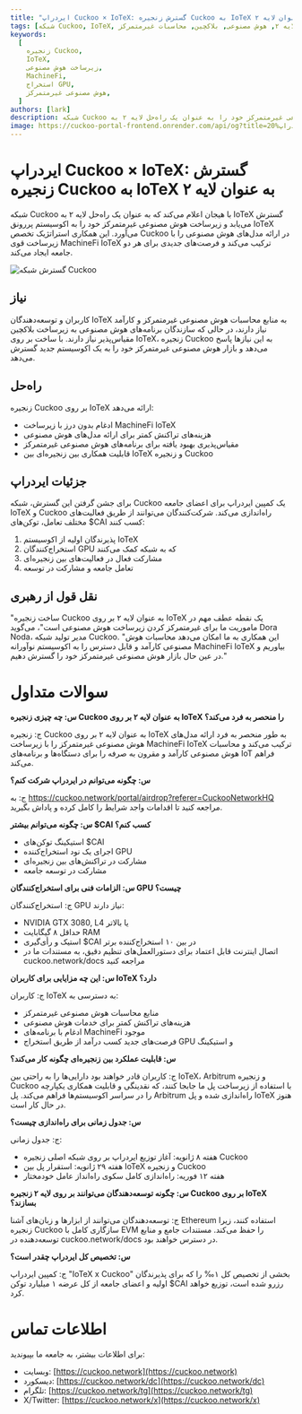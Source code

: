 ```yaml
---
title: "ایردراپ Cuckoo × IoTeX: گسترش زنجیره Cuckoo به IoTeX به عنوان لایه ۲"
tags: [شبکه Cuckoo, IoTeX, لایه ۲, هوش مصنوعی, بلاکچین, محاسبات غیرمتمرکز]
keywords:
  [
    زنجیره Cuckoo,
    IoTeX,
    زیرساخت هوش مصنوعی,
    MachineFi,
    استخراج GPU,
    هوش مصنوعی غیرمتمرکز,
  ]
authors: [lark]
description: شبکه Cuckoo زیرساخت هوش مصنوعی غیرمتمرکز خود را به عنوان یک راه‌حل لایه ۲ به IoTeX گسترش می‌دهد و با اکوسیستم MachineFi IoTeX ادغام می‌شود تا محاسبات هوش مصنوعی مقیاس‌پذیر و قابلیت همکاری بین زنجیره‌ای را ارائه دهد. مزایای این گسترش برای توسعه‌دهندگان، استخراج‌کنندگان و کاربران IoTeX را کشف کنید و بیاموزید چگونه در ایردراپ توکن $CAI شرکت کنید.
image: https://cuckoo-portal-frontend.onrender.com/api/og?title=ایردراپ%20Cuckoo%20%C3%97%20IoTeX:%20گسترش%20زنجیره%20Cuckoo%20به%20IoTeX%20به%20عنوان%20لایه%202
---
```


# ایردراپ Cuckoo × IoTeX: گسترش زنجیره Cuckoo به IoTeX به عنوان لایه ۲

شبکه Cuckoo با هیجان اعلام می‌کند که به عنوان یک راه‌حل لایه ۲ به IoTeX گسترش می‌یابد و زیرساخت هوش مصنوعی غیرمتمرکز خود را به اکوسیستم پررونق IoTeX می‌آورد. این همکاری استراتژیک تخصص Cuckoo در ارائه مدل‌های هوش مصنوعی را با زیرساخت قوی MachineFi IoTeX ترکیب می‌کند و فرصت‌های جدیدی برای هر دو جامعه ایجاد می‌کند.

![گسترش شبکه Cuckoo](https://cuckoo-portal-frontend.onrender.com/api/og?title=ایردراپ%20Cuckoo%20%C3%97%20IoTeX:%20گسترش%20زنجیره%20Cuckoo%20به%20IoTeX%20به%20عنوان%20لایه%202)

## **نیاز**

کاربران و توسعه‌دهندگان IoTeX به منابع محاسبات هوش مصنوعی غیرمتمرکز و کارآمد نیاز دارند، در حالی که سازندگان برنامه‌های هوش مصنوعی به زیرساخت بلاکچین مقیاس‌پذیر نیاز دارند. با ساخت بر روی IoTeX، زنجیره Cuckoo به این نیازها پاسخ می‌دهد و بازار هوش مصنوعی غیرمتمرکز خود را به یک اکوسیستم جدید گسترش می‌دهد.

## **راه‌حل**

زنجیره Cuckoo بر روی IoTeX ارائه می‌دهد:

- ادغام بدون درز با زیرساخت MachineFi IoTeX
- هزینه‌های تراکنش کمتر برای ارائه مدل‌های هوش مصنوعی
- مقیاس‌پذیری بهبود یافته برای برنامه‌های هوش مصنوعی غیرمتمرکز
- قابلیت همکاری بین زنجیره‌ای بین IoTeX و زنجیره Cuckoo

## **جزئیات ایردراپ**

برای جشن گرفتن این گسترش، شبکه Cuckoo یک کمپین ایردراپ برای اعضای جامعه IoTeX و Cuckoo راه‌اندازی می‌کند. شرکت‌کنندگان می‌توانند از طریق فعالیت‌های مختلف تعامل، توکن‌های $CAI کسب کنند:

1. پذیرندگان اولیه از اکوسیستم IoTeX
2. استخراج‌کنندگان GPU که به شبکه کمک می‌کنند
3. مشارکت فعال در فعالیت‌های بین زنجیره‌ای
4. تعامل جامعه و مشارکت در توسعه

## **نقل قول از رهبری**

"ساخت زنجیره Cuckoo به عنوان لایه ۲ بر روی IoTeX یک نقطه عطف مهم در ماموریت ما برای غیرمتمرکز کردن زیرساخت هوش مصنوعی است"، می‌گوید Dora Noda، مدیر تولید شبکه Cuckoo. "این همکاری به ما امکان می‌دهد محاسبات هوش مصنوعی کارآمد و قابل دسترس را به اکوسیستم نوآورانه MachineFi IoTeX بیاوریم و در عین حال بازار هوش مصنوعی غیرمتمرکز خود را گسترش دهیم."

# **سوالات متداول**

**س: چه چیزی زنجیره Cuckoo به عنوان لایه ۲ بر روی IoTeX را منحصر به فرد می‌کند؟**

ج: زنجیره Cuckoo به عنوان لایه ۲ بر روی IoTeX به طور منحصر به فرد ارائه مدل‌های هوش مصنوعی غیرمتمرکز را با زیرساخت MachineFi IoTeX ترکیب می‌کند و محاسبات هوش مصنوعی کارآمد و مقرون به صرفه را برای دستگاه‌ها و برنامه‌های IoT فراهم می‌کند.

**س: چگونه می‌توانم در ایردراپ شرکت کنم؟**

ج: به https://cuckoo.network/portal/airdrop?referer=CuckooNetworkHQ مراجعه کنید تا اقدامات واجد شرایط را کامل کرده و پاداش بگیرید.

**س: چگونه می‌توانم بیشتر $CAI کسب کنم؟**

- استیکینگ توکن‌های $CAI
- اجرای یک نود استخراج‌کننده GPU
- مشارکت در تراکنش‌های بین زنجیره‌ای
- مشارکت در توسعه جامعه

**س: الزامات فنی برای استخراج‌کنندگان GPU چیست؟**

ج: استخراج‌کنندگان GPU نیاز دارند:

- NVIDIA GTX 3080, L4 یا بالاتر
- حداقل ۸ گیگابایت RAM
- استیک و رأی‌گیری $CAI در بین ۱۰ استخراج‌کننده برتر
- اتصال اینترنت قابل اعتماد برای دستورالعمل‌های تنظیم دقیق، به مستندات ما در cuckoo.network/docs مراجعه کنید

**س: این چه مزایایی برای کاربران IoTeX دارد؟**

ج: کاربران IoTeX به دسترسی به:

- منابع محاسبات هوش مصنوعی غیرمتمرکز
- هزینه‌های تراکنش کمتر برای خدمات هوش مصنوعی
- ادغام با برنامه‌های MachineFi موجود
- فرصت‌های جدید کسب درآمد از طریق استخراج GPU و استیکینگ

**س: قابلیت عملکرد بین زنجیره‌ای چگونه کار می‌کند؟**

ج: کاربران قادر خواهند بود دارایی‌ها را به راحتی بین IoTeX، Arbitrum و زنجیره Cuckoo با استفاده از زیرساخت پل ما جابجا کنند، که نقدینگی و قابلیت همکاری یکپارچه را در سراسر اکوسیستم‌ها فراهم می‌کند. پل Arbitrum راه‌اندازی شده و پل IoTeX هنوز در حال کار است.

**س: جدول زمانی برای راه‌اندازی چیست؟**

ج: جدول زمانی:

- هفته ۸ ژانویه: آغاز توزیع ایردراپ بر روی شبکه اصلی زنجیره Cuckoo
- هفته ۲۹ ژانویه: استقرار پل بین IoTeX و زنجیره Cuckoo
- هفته ۱۲ فوریه: راه‌اندازی کامل سکوی راه‌انداز عامل خودمختار

**س: چگونه توسعه‌دهندگان می‌توانند بر روی لایه ۲ زنجیره Cuckoo بر روی IoTeX بسازند؟**

ج: توسعه‌دهندگان می‌توانند از ابزارها و زبان‌های آشنا Ethereum استفاده کنند، زیرا زنجیره Cuckoo سازگاری کامل با EVM را حفظ می‌کند. مستندات جامع و منابع توسعه‌دهنده در cuckoo.network/docs در دسترس خواهند بود.

**س: تخصیص کل ایردراپ چقدر است؟**

ج: کمپین ایردراپ "IoTeX x Cuckoo" بخشی از تخصیص کل ۱‰ را که برای پذیرندگان اولیه و اعضای جامعه از کل عرضه ۱ میلیارد توکن $CAI رزرو شده است، توزیع خواهد کرد.

# **اطلاعات تماس**

برای اطلاعات بیشتر، به جامعه ما بپیوندید:

- وبسایت: [https://cuckoo.network](https://cuckoo.network)
- دیسکورد: [https://cuckoo.network/dc](https://cuckoo.network/dc)
- تلگرام: [https://cuckoo.network/tg](https://cuckoo.network/tg)
- X/Twitter: [https://cuckoo.network/x](https://cuckoo.network/x)
